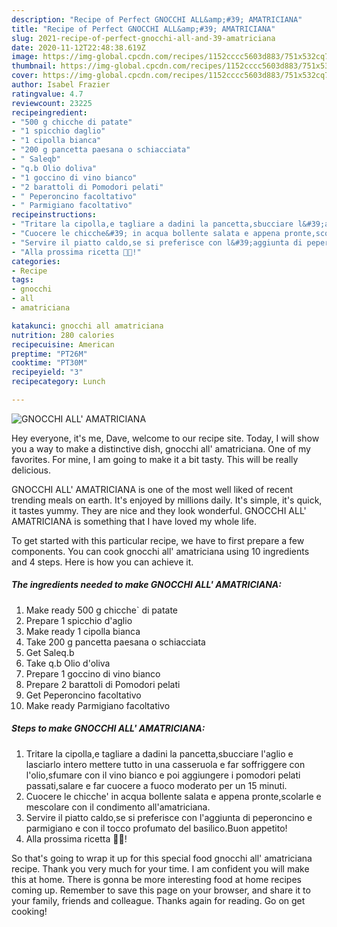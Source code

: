 ```yaml
---
description: "Recipe of Perfect GNOCCHI ALL&amp;#39; AMATRICIANA"
title: "Recipe of Perfect GNOCCHI ALL&amp;#39; AMATRICIANA"
slug: 2021-recipe-of-perfect-gnocchi-all-and-39-amatriciana
date: 2020-11-12T22:48:38.619Z
image: https://img-global.cpcdn.com/recipes/1152cccc5603d883/751x532cq70/gnocchi-all-amatriciana-recipe-main-photo.jpg
thumbnail: https://img-global.cpcdn.com/recipes/1152cccc5603d883/751x532cq70/gnocchi-all-amatriciana-recipe-main-photo.jpg
cover: https://img-global.cpcdn.com/recipes/1152cccc5603d883/751x532cq70/gnocchi-all-amatriciana-recipe-main-photo.jpg
author: Isabel Frazier
ratingvalue: 4.7
reviewcount: 23225
recipeingredient:
- "500 g chicche di patate"
- "1 spicchio daglio"
- "1 cipolla bianca"
- "200 g pancetta paesana o schiacciata"
- " Saleqb"
- "q.b Olio doliva"
- "1 goccino di vino bianco"
- "2 barattoli di Pomodori pelati"
- " Peperoncino facoltativo"
- " Parmigiano facoltativo"
recipeinstructions:
- "Tritare la cipolla,e tagliare a dadini la pancetta,sbucciare l&#39;aglio e lasciarlo intero mettere tutto in una casseruola e far soffriggere con l&#39;olio,sfumare con il vino bianco e poi aggiungere i pomodori pelati passati,salare e far cuocere a fuoco moderato per un 15 minuti."
- "Cuocere le chicche&#39; in acqua bollente salata e appena pronte,scolarle e mescolare con il condimento all&#39;amatriciana."
- "Servire il piatto caldo,se si preferisce con l&#39;aggiunta di peperoncino e parmigiano e con il tocco profumato del basilico.Buon appetito!"
- "Alla prossima ricetta 👩‍🍳!"
categories:
- Recipe
tags:
- gnocchi
- all
- amatriciana

katakunci: gnocchi all amatriciana 
nutrition: 280 calories
recipecuisine: American
preptime: "PT26M"
cooktime: "PT30M"
recipeyield: "3"
recipecategory: Lunch

---
```



![GNOCCHI ALL&#39; AMATRICIANA](https://img-global.cpcdn.com/recipes/1152cccc5603d883/751x532cq70/gnocchi-all-amatriciana-recipe-main-photo.jpg)

Hey everyone, it's me, Dave, welcome to our recipe site. Today, I will show you a way to make a distinctive dish, gnocchi all&#39; amatriciana. One of my favorites. For mine, I am going to make it a bit tasty. This will be really delicious.



GNOCCHI ALL&#39; AMATRICIANA is one of the most well liked of recent trending meals on earth. It's enjoyed by millions daily. It's simple, it's quick, it tastes yummy. They are nice and they look wonderful. GNOCCHI ALL&#39; AMATRICIANA is something that I have loved my whole life.


To get started with this particular recipe, we have to first prepare a few components. You can cook gnocchi all&#39; amatriciana using 10 ingredients and 4 steps. Here is how you can achieve it.

<!--inarticleads1-->

##### The ingredients needed to make GNOCCHI ALL&#39; AMATRICIANA:

1. Make ready 500 g chicche` di patate
1. Prepare 1 spicchio d&#39;aglio
1. Make ready 1 cipolla bianca
1. Take 200 g pancetta paesana o schiacciata
1. Get  Saleq.b
1. Take q.b Olio d&#39;oliva
1. Prepare 1 goccino di vino bianco
1. Prepare 2 barattoli di Pomodori pelati
1. Get  Peperoncino facoltativo
1. Make ready  Parmigiano facoltativo




<!--inarticleads2-->

##### Steps to make GNOCCHI ALL&#39; AMATRICIANA:

1. Tritare la cipolla,e tagliare a dadini la pancetta,sbucciare l&#39;aglio e lasciarlo intero mettere tutto in una casseruola e far soffriggere con l&#39;olio,sfumare con il vino bianco e poi aggiungere i pomodori pelati passati,salare e far cuocere a fuoco moderato per un 15 minuti.
1. Cuocere le chicche&#39; in acqua bollente salata e appena pronte,scolarle e mescolare con il condimento all&#39;amatriciana.
1. Servire il piatto caldo,se si preferisce con l&#39;aggiunta di peperoncino e parmigiano e con il tocco profumato del basilico.Buon appetito!
1. Alla prossima ricetta 👩‍🍳!




So that's going to wrap it up for this special food gnocchi all&#39; amatriciana recipe. Thank you very much for your time. I am confident you will make this at home. There is gonna be more interesting food at home recipes coming up. Remember to save this page on your browser, and share it to your family, friends and colleague. Thanks again for reading. Go on get cooking!
